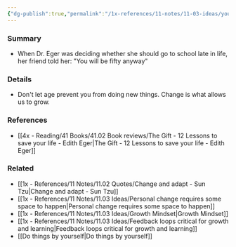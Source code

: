 ```yaml
---
{"dg-publish":true,"permalink":"/1x-references/11-notes/11-03-ideas/you-will-be-fifty-anyway-dont-let-age-prevent-you-from-change/","title":"You will be fifty anyway - dont let age prevent you from change","noteIcon":""}
---
```



### Summary
- When Dr. Eger was deciding whether she should go to school late in life, her friend told her: "You will be fifty anyway"

### Details
- Don't let age prevent you from doing new things. Change is what allows us to grow.

### References
- [[4x - Reading/41 Books/41.02 Book reviews/The Gift - 12 Lessons to save your life - Edith Eger\|The Gift - 12 Lessons to save your life - Edith Eger]]

### Related
- [[1x - References/11 Notes/11.02 Quotes/Change and adapt - Sun Tzu\|Change and adapt - Sun Tzu]]
- [[1x - References/11 Notes/11.03 Ideas/Personal change requires some space to happen\|Personal change requires some space to happen]]
- [[1x - References/11 Notes/11.03 Ideas/Growth Mindset\|Growth Mindset]]
- [[1x - References/11 Notes/11.03 Ideas/Feedback loops critical for growth and learning\|Feedback loops critical for growth and learning]]
- [[Do things by yourself\|Do things by yourself]]